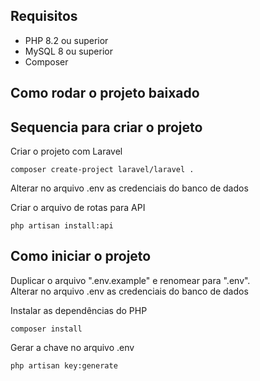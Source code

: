 ## Requisitos

* PHP 8.2 ou superior
* MySQL 8 ou superior
* Composer

## Como rodar o projeto baixado

## Sequencia para criar o projeto

Criar o projeto com Laravel
```
composer create-project laravel/laravel . 
```

Alterar no arquivo .env as credenciais do banco de dados<br>

Criar o arquivo de rotas para API
```
php artisan install:api
```

## Como iniciar o projeto

Duplicar o arquivo ".env.example" e renomear para ".env".<br>
Alterar no arquivo .env as credenciais do banco de dados<br>

Instalar as dependências do PHP
```
composer install
```

Gerar a chave no arquivo .env
```
php artisan key:generate
```
